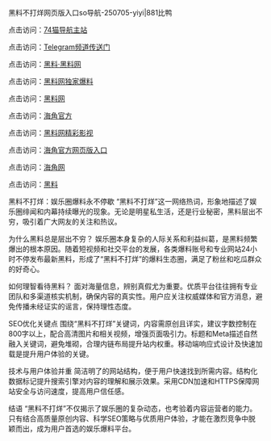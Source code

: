 黑料不打烊网页版入口so导航-250705-yiyi|881比鸭

点击访问：<a href="https://74mao.com/">74猫导航主站</a>

点击访问：<a href="https://74mao.com/">Telegram频道传送门</a>

点击访问：<a href="https://heiliaolvzlu3.pages.dev">黑料·黑料网</a>

点击访问：<a href="https://heiliaoyvnrda.pages.dev">黑料网独家爆料</a>

点击访问：<a href="https://ert-6he.pages.dev/">黑料网</a>

点击访问：<a href="https://sdfsh.pages.dev/">海角官方</a>

点击访问：<a href="https://sdbsd.pages.dev/">黑料网精彩影视</a>

点击访问：<a href="https://gdas.pages.dev/">海角官方网页版入口</a>

点击访问：<a href="https://qfwfg.pages.dev/">海角网</a>

点击访问：<a href="https://fge-7ja.pages.dev/">黑料</a>

黑料不打烊：娱乐圈爆料永不停歇
“黑料不打烊”这一网络热词，形象地描述了娱乐圈绯闻和内幕持续曝光的现象。无论是明星私生活，还是行业秘密，黑料层出不穷，吸引着广大网友的关注和热议。

为什么黑料总是层出不穷？
娱乐圈本身复杂的人际关系和利益纠葛，是黑料频繁爆出的根本原因。随着短视频和社交平台的发展，各类爆料账号和专业网站24小时不停发布最新黑料，形成了“黑料不打烊”的爆料生态圈，满足了粉丝和吃瓜群众的好奇心。

如何理智看待黑料？
面对海量信息，辨别真假尤为重要。优质平台往往拥有专业团队和多渠道核实机制，确保内容的真实性。用户应关注权威媒体和官方消息，避免传播未经证实的谣言，保持理性态度。

SEO优化关键点
围绕“黑料不打烊”关键词，内容需原创且详实，建议字数控制在800字以上，配合高清图片和相关视频，增强页面吸引力。标题和Meta描述自然融入关键词，避免堆砌，合理内链布局提升站内权重。移动端响应式设计及快速加载是提升用户体验的关键。

技术与用户体验并重
简洁明了的网站结构，便于用户快速找到所需内容。结构化数据标记提升搜索引擎对内容的理解和展示效果。采用CDN加速和HTTPS保障网站安全与访问速度，提高用户信任感。

结语
“黑料不打烊”不仅揭示了娱乐圈的复杂动态，也考验着内容运营者的能力。只有结合高质量原创内容、科学SEO策略与优质用户体验，才能在激烈竞争中脱颖而出，成为用户首选的娱乐爆料平台。
